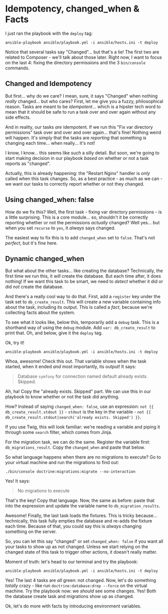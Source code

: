 # Idempotency, changed_when & Facts

I just ran the playbook with the `deploy` tag:

```terminal
ansible-playbook ansible/playbook.yml -i ansible/hosts.ini -t deploy
```

Notice that several tasks say "Changed"... but that's a lie! The first two
are related to Composer - we'll talk about those later. Right now, I want to focus
on the last 4: fixing the directory permissions and the 3 `bin/console` commands.

## Changed and Idempotency

But first... why do we care? I mean, sure, it says "Changed" when nothing *really*
changed... but who cares? First, let me give you a fuzzy, philosophical reason.
Tasks are meant to be *idempotent*... which is a hipster tech word to mean that it
should be safe to run a task over and over again without any side effects.

And in reality, our tasks *are* idempotent. If we run this "Fix var directory permissions"
task over and over and over again... that's fine! Nothing weird will happen. It's
simply that the tasks are *reporting* that something is changing each time... when
really... it's not!

I know, I know... this seems like *such* a silly detail. But soon, we're going to
start making decision in our playbook *based* on whether or not a task reports
as "changed".

Actually, this is already happening: the "Restart Nginx" handler is *only* called
when this task changes. So, as a best practice - as much as we can - we want our
tasks to correctly report whether or not they changed.

## Using changed_when: false

How do we fix this? Well, the first task - fixing var directory permissions - is
a little surprising. This is a core module... so, shouldn't it be correctly reporting
whether or not the permissions *actually* changed? Well yes... but when you set
`recurse` to `yes`, it *always* says changed.

The easiest way to fix this is to add `changed_when` set to `false`. That's not
*perfect*, but it's fine here.

## Dynamic changed_when

But what about the other tasks... like creating the database? Technically, the first
time we run this, it *will* create the database. But each time after, it does nothing!
If we want this task to be smart, we need to *detect* whether it did or did *not*
create the database.

And there's a really cool way to do that. First, add a `register` key under the
task set to `db_create_result`. This will create a new variable containing info
about the task, including its output. This is called a *fact*, because we're
collecting facts about the system.

To see what it looks like, below this, temporarily add a `debug` task. This is a
shorthand way of using the `debug` module. Add `var: db_create_result` to print
that. Oh, and below, give it the `deploy` tag.

Ok, try it!

```terminal
ansible-playbook ansible/playbook.yml -i ansible/hosts.ini -t deploy
```

Whoa, awesome! Check this out. That variable shows when the task started, when it
ended *and* most importantly, its output! It says:

> Database `symfony` for connection named default already exists. Skipped.

Ah, ha! Copy the "already exists. Skipped" part. We can use this in our playbook
to know whether or not the task did anything.

How? Instead of saying `changed_when: false`, use an expression:
`not {{ db_create_result.stdout }}` - `stdout` is the key in the variable - 
`not {{ db_create_result.stdout|search('already exists. Skipped') }}`.

If you use Twig, this will look familiar: we're reading a variable and piping it
through some `search` filter, which comes from Jinja.

For the migration task, we can do the same. Register the variable first: `db_migrations_result`.
Copy the `changed_when` and paste that below.

So what language happens when there are *no* migrations to execute? Go to your virtual
machine and run the migrations to find out:

```terminal
./bin/console doctrine:migrations:migrate --no-interaction
```

Yes! It says:

> No migrations to execute

That's the key! Copy that language. Now, the same as before: paste that into the
expression and update the variable name to `db_migration_results`.

Awesome! Finally, the last task loads the fixtures. This is tricky because... technically,
this task fully empties the database and re-adds the fixture each time. Because
of that, you could say this is *always* changing something on the server.

So, you can let this say "changed" or set `changed_when: false` if you want all
your tasks to show up as not changed. Unless we start relying on the changed state
of this task to trigger other actions, it doesn't really matter.

Moment of truth: let's head to our terminal and try the playbook:

```terminal
ansible-playbook ansible/playbook.yml -i ansible/hosts.ini -t deploy
```

Yes! The last 4 tasks are *all* green: not changed. Now, let's do something *totally*
crazy - like run `doctrine:database:drop --force` on the virtual machine. Try the
playbook now: we *should* see some changes. Yes! Both the database create task and
migrations show up as changed.

Ok, let's do more with facts by introducing environment variables.
